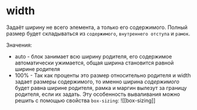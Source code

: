 # width
Задаёт ширину не всего элемента, а только его содержимого. Полный размер будет складываться из `содержимого`, `внутреннего отступа` и `рамок`.

Значения:
- auto - блок занимает всю ширину родителя, его содержимое автоматически ужимается, общая ширина становится равной ширине родителя
- 100% - Так как проценты это размер относительно родителя и width задает размеры содержимого, то именно ширина *содержимого* будет равна ширине родителя, рамка и маргин вылезут за границу родителя, если их задать.
Эту особенность вываливания можно решить с помощью свойства `box-sizing`:
![[box-sizing]]